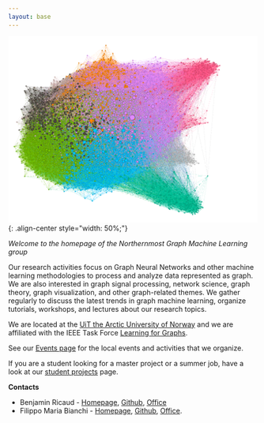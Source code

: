 ```yaml
---
layout: base
---
```



![Graph of a part of a social network, from Gephi](figs\blogcatalog.png "a small social network"){: .align-center style="width: 50%;"}

_Welcome to the homepage of the Northernmost Graph Machine Learning group_

Our research activities focus on Graph Neural Networks and other machine learning methodologies to process and analyze data represented as graph. We are also interested in graph signal processing, network science, graph theory, graph visualization, and other graph-related themes.
We gather regularly to discuss the latest trends in graph machine learning, organize tutorials, workshops, and lectures about our research topics. 

We are located at the [UiT the Arctic University of Norway](https://en.uit.no/) and we are affiliated with the IEEE Task Force [Learning for Graphs](https://www.learning4graphs.org/home-page).

See our [Events page](events.md) for the local events and activities that we organize.

If you are a student looking for a master project or a summer job, have a look at our [student projects](studentprojects.md) page.


**Contacts**

- Benjamin Ricaud - [Homepage](https://bricaud.github.io/), [Github](https://github.com/bricaud), [Office](https://use.mazemap.com/#v=1&config=uit&zlevel=2&center=18.987598,69.680524&zoom=18&sharepoitype=poi&sharepoi=825022&campusid=5)
- Filippo Maria Bianchi - [Homepage](https://sites.google.com/view/filippombianchi/home), [Github](https://github.com/FilippoMB), [Office](https://use.mazemap.com/#v=1&zlevel=4&center=18.987371,69.680943&zoom=18&campusid=5&sharepoitype=poi&sharepoi=825410).
